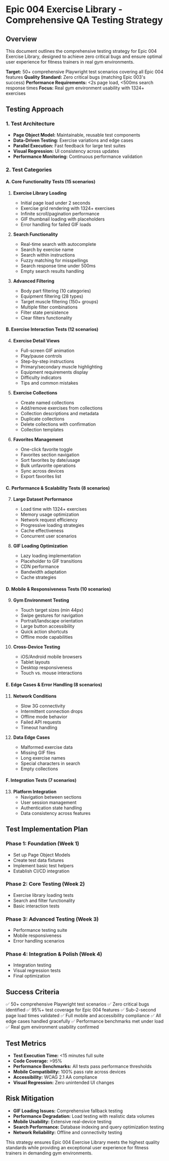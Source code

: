 # Epic 004 Exercise Library - Comprehensive QA Testing Strategy

## Overview
This document outlines the comprehensive testing strategy for Epic 004 Exercise Library, designed to achieve zero critical bugs and ensure optimal user experience for fitness trainers in real gym environments.

**Target:** 50+ comprehensive Playwright test scenarios covering all Epic 004 features
**Quality Standard:** Zero critical bugs (matching Epic 003's success)
**Performance Requirements:** <2s page load, <500ms search response times
**Focus:** Real gym environment usability with 1324+ exercises

## Testing Approach

### 1. Test Architecture
- **Page Object Model:** Maintainable, reusable test components
- **Data-Driven Testing:** Exercise variations and edge cases
- **Parallel Execution:** Fast feedback for large test suites
- **Visual Regression:** UI consistency across updates
- **Performance Monitoring:** Continuous performance validation

### 2. Test Categories

#### A. Core Functionality Tests (15 scenarios)
1. **Exercise Library Loading**
   - Initial page load under 2 seconds
   - Exercise grid rendering with 1324+ exercises
   - Infinite scroll/pagination performance
   - GIF thumbnail loading with placeholders
   - Error handling for failed GIF loads

2. **Search Functionality**
   - Real-time search with autocomplete
   - Search by exercise name
   - Search within instructions
   - Fuzzy matching for misspellings
   - Search response time under 500ms
   - Empty search results handling

3. **Advanced Filtering**
   - Body part filtering (10 categories)
   - Equipment filtering (28 types)
   - Target muscle filtering (150+ groups)
   - Multiple filter combinations
   - Filter state persistence
   - Clear filters functionality

#### B. Exercise Interaction Tests (12 scenarios)
4. **Exercise Detail Views**
   - Full-screen GIF animation
   - Play/pause controls
   - Step-by-step instructions
   - Primary/secondary muscle highlighting
   - Equipment requirements display
   - Difficulty indicators
   - Tips and common mistakes

5. **Exercise Collections**
   - Create named collections
   - Add/remove exercises from collections
   - Collection descriptions and metadata
   - Duplicate collections
   - Delete collections with confirmation
   - Collection templates

6. **Favorites Management**
   - One-click favorite toggle
   - Favorites section navigation
   - Sort favorites by date/usage
   - Bulk unfavorite operations
   - Sync across devices
   - Export favorites list

#### C. Performance & Scalability Tests (8 scenarios)
7. **Large Dataset Performance**
   - Load time with 1324+ exercises
   - Memory usage optimization
   - Network request efficiency
   - Progressive loading strategies
   - Cache effectiveness
   - Concurrent user scenarios

8. **GIF Loading Optimization**
   - Lazy loading implementation
   - Placeholder to GIF transitions
   - CDN performance
   - Bandwidth adaptation
   - Cache strategies

#### D. Mobile & Responsiveness Tests (10 scenarios)
9. **Gym Environment Testing**
   - Touch target sizes (min 44px)
   - Swipe gestures for navigation
   - Portrait/landscape orientation
   - Large button accessibility
   - Quick action shortcuts
   - Offline mode capabilities

10. **Cross-Device Testing**
    - iOS/Android mobile browsers
    - Tablet layouts
    - Desktop responsiveness
    - Touch vs. mouse interactions

#### E. Edge Cases & Error Handling (8 scenarios)
11. **Network Conditions**
    - Slow 3G connectivity
    - Intermittent connection drops
    - Offline mode behavior
    - Failed API requests
    - Timeout handling

12. **Data Edge Cases**
    - Malformed exercise data
    - Missing GIF files
    - Long exercise names
    - Special characters in search
    - Empty collections

#### F. Integration Tests (7 scenarios)
13. **Platform Integration**
    - Navigation between sections
    - User session management
    - Authentication state handling
    - Data consistency across features

## Test Implementation Plan

### Phase 1: Foundation (Week 1)
- Set up Page Object Models
- Create test data fixtures
- Implement basic test helpers
- Establish CI/CD integration

### Phase 2: Core Testing (Week 2)
- Exercise library loading tests
- Search and filter functionality
- Basic interaction tests

### Phase 3: Advanced Testing (Week 3)
- Performance testing suite
- Mobile responsiveness
- Error handling scenarios

### Phase 4: Integration & Polish (Week 4)
- Integration testing
- Visual regression tests
- Final optimization

## Success Criteria
✅ 50+ comprehensive Playwright test scenarios
✅ Zero critical bugs identified
✅ 95%+ test coverage for Epic 004 features
✅ Sub-2-second page load times validated
✅ Full mobile and accessibility compliance
✅ All edge cases handled gracefully
✅ Performance benchmarks met under load
✅ Real gym environment usability confirmed

## Test Metrics
- **Test Execution Time:** <15 minutes full suite
- **Code Coverage:** >95%
- **Performance Benchmarks:** All tests pass performance thresholds
- **Mobile Compatibility:** 100% pass rate across devices
- **Accessibility:** WCAG 2.1 AA compliance
- **Visual Regression:** Zero unintended UI changes

## Risk Mitigation
- **GIF Loading Issues:** Comprehensive fallback testing
- **Performance Degradation:** Load testing with realistic data volumes
- **Mobile Usability:** Extensive real-device testing
- **Search Performance:** Database indexing and query optimization testing
- **Network Reliability:** Offline and connectivity testing

This strategy ensures Epic 004 Exercise Library meets the highest quality standards while providing an exceptional user experience for fitness trainers in demanding gym environments.